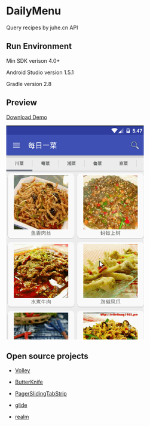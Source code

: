 # DailyMenu

Query recipes by juhe.cn API

## Run Environment

Min SDK verison 4.0+

Android Studio version 1.5.1

Gradle version 2.8

## Preview

[Download Demo](http://fir.im/lwx4)

![DailyMenu gif demo](https://raw.githubusercontent.com/MrSunly/DailyMenu/master/pic/1.gif)

## Open source projects

* [Volley](https://android.googlesource.com/platform/frameworks/volley)

* [ButterKnife](http://jakewharton.github.io/butterknife/)

* [PagerSlidingTabStrip](https://github.com/astuetz/PagerSlidingTabStrip)

* [glide](https://github.com/bumptech/glide)

* [realm](https://realm.io/cn)


